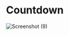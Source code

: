 # Countdown

![Screenshot (9)](https://github.com/Rajiv-0920/Countdown/assets/133740418/ea7501b7-9fa5-4e4f-95ee-a1365fb1c64f)